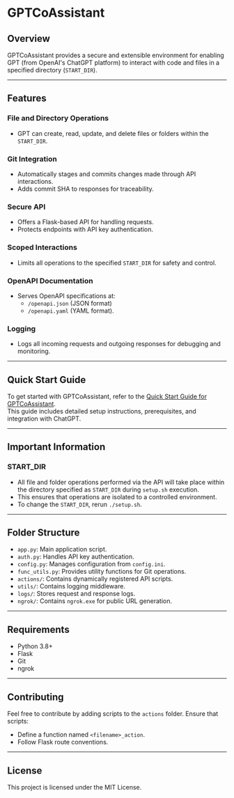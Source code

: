 # **GPTCoAssistant**

## **Overview**
GPTCoAssistant provides a secure and extensible environment for enabling GPT (from OpenAI's ChatGPT platform) to interact with code and files in a specified directory (`START_DIR`).

---

## **Features**

### **File and Directory Operations**
- GPT can create, read, update, and delete files or folders within the `START_DIR`.

### **Git Integration**
- Automatically stages and commits changes made through API interactions.
- Adds commit SHA to responses for traceability.

### **Secure API**
- Offers a Flask-based API for handling requests.
- Protects endpoints with API key authentication.

### **Scoped Interactions**
- Limits all operations to the specified `START_DIR` for safety and control.

### **OpenAPI Documentation**
- Serves OpenAPI specifications at:
  - `/openapi.json` (JSON format)
  - `/openapi.yaml` (YAML format).

### **Logging**
- Logs all incoming requests and outgoing responses for debugging and monitoring.

---

## **Quick Start Guide**
To get started with GPTCoAssistant, refer to the [Quick Start Guide for GPTCoAssistant](Quick_Start_Guide.md).  
This guide includes detailed setup instructions, prerequisites, and integration with ChatGPT.

---

## **Important Information**

### **START_DIR**
- All file and folder operations performed via the API will take place within the directory specified as `START_DIR` during `setup.sh` execution.
- This ensures that operations are isolated to a controlled environment.
- To change the `START_DIR`, rerun `./setup.sh`.

---

## **Folder Structure**

- `app.py`: Main application script.
- `auth.py`: Handles API key authentication.
- `config.py`: Manages configuration from `config.ini`.
- `func_utils.py`: Provides utility functions for Git operations.
- `actions/`: Contains dynamically registered API scripts.
- `utils/`: Contains logging middleware.
- `logs/`: Stores request and response logs.
- `ngrok/`: Contains `ngrok.exe` for public URL generation.

---

## **Requirements**

- Python 3.8+
- Flask
- Git
- ngrok

---

## **Contributing**
Feel free to contribute by adding scripts to the `actions` folder. Ensure that scripts:
- Define a function named `<filename>_action`.
- Follow Flask route conventions.

---

## **License**
This project is licensed under the MIT License.
